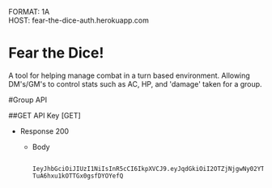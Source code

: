 FORMAT: 1A   
HOST: fear-the-dice-auth.herokuapp.com

# Fear the Dice!

A tool for helping manage combat in a turn based environment. Allowing DM's/GM's to control stats such as AC, HP, and 'damage' taken for a group.

#Group API

##GET API Key [GET]

+ Response 200
    + Body

            IeyJhbGciOiJIUzI1NiIsInR5cCI6IkpXVCJ9.eyJqdGkiOiI2OTZjNjgwNy02YTMyLTQwMzAtYTllNS0yNTEyN2IzNGQ5NjEiLCJpYXQiOjg2NDAwLCJzdWIiOiI4MjA1ZDNiMi0zZTczLTQzMmItYjdlYi1iNzNmNzM4MThkODMiLCJhdWQiOiIqLmZlYXJ0aGVkaWNlLmNvbSIsImlzcyI6ImF1dGguZmVhcnRoZWRpY2UuY29tIn0.JD07hGRsagWzgudu7-TuA6hxu1kOTTGx0gsfDYOYefQ